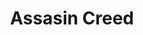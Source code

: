 ---
weight: 40
images:
- https://res.cloudinary.com/lrmn/image/upload/v1687375718/VIRTUAL-PHOTOGRAPHY/assasincreed/assasincreed_6_jqclg3.png
multipleColumn: true
title: Assasin Creed
tags:
- outdoors
- all
---